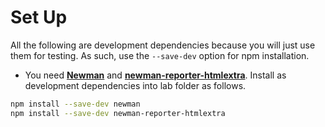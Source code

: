 # Set Up


All the following are development dependencies because you will just use them for testing. As such, use the ``--save-dev`` option for npm installation.

+ You need **[Newman](https://www.npmjs.com/package/newman)** and [**newman-reporter-htmlextra**](https://www.npmjs.com/package/newman-reporter-htmlextra). Install as development dependencies into lab folder as follows.

```bash
npm install --save-dev newman
npm install --save-dev newman-reporter-htmlextra

```